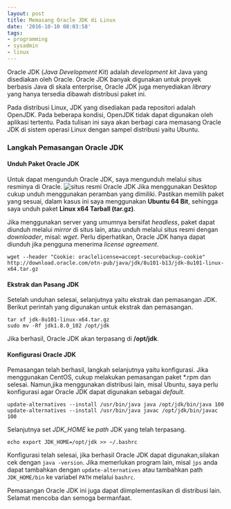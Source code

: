 ```yaml
---
layout: post
title: Memasang Oracle JDK di Linux
date: '2016-10-10 08:03:58'
tags:
- programming
- sysadmin
- linux
---
```


Oracle JDK (*Java Development Kit*) adalah *development kit* Java yang disediakan oleh Oracle. Oracle JDK banyak digunakan untuk proyek berbasis Java di skala enterprise, Oracle JDK juga menyediakan *library* yang hanya tersedia dibawah distribusi paket ini.

Pada distribusi Linux, JDK yang disediakan pada repositori adalah OpenJDK. Pada beberapa kondisi, OpenJDK tidak dapat digunakan oleh aplikasi tertentu. Pada tulisan ini saya akan berbagi cara memasang Oracle JDK di sistem operasi Linux dengan sampel distribusi yaitu Ubuntu.

### Langkah Pemasangan Oracle JDK
#### Unduh Paket Oracle JDK
Untuk dapat mengunduh Oracle JDK, saya mengunduh melalui situs resminya di Oracle.
![situs resmi Oracle JDK](https://rizkidoank.sgp1.digitaloceanspaces.com/rizkidoank/images/2016/10/jdk_01.jpeg)
Jika menggunakan Desktop cukup unduh menggunakan peramban yang dimiliki. Pastikan memilih paket yang sesuai, dalam kasus ini saya menggunakan **Ubuntu 64 Bit**, sehingga saya unduh paket **Linux x64 Tarball (tar.gz)**.

Jika menggunakan server yang umumnya bersifat *headless*, paket dapat diunduh melalui *mirror* di situs lain, atau unduh melalui situs resmi dengan *downloader*, misal: *wget*. Perlu diperhatikan, Oracle JDK hanya dapat diunduh jika pengguna menerima *license agreement*.

    wget --header "Cookie: oraclelicense=accept-securebackup-cookie" http://download.oracle.com/otn-pub/java/jdk/8u101-b13/jdk-8u101-linux-x64.tar.gz

#### Ekstrak dan Pasang JDK
Setelah unduhan selesai, selanjutnya yaitu ekstrak dan pemasangan JDK. Berikut perintah yang digunakan untuk ekstrak dan pemasangan.

    tar xf jdk-8u101-linux-x64.tar.gz
    sudo mv -Rf jdk1.8.0_102 /opt/jdk
    
Jika berhasil, Oracle JDK akan terpasang di **/opt/jdk**.
#### Konfigurasi Oracle JDK
Pemasangan telah berhasil, langkah selanjutnya yaitu konfigurasi. Jika menggunakan CentOS, cukup melakukan pemasangan paket \*.rpm dan selesai. Namun,jika menggunakan distribusi lain, misal Ubuntu, saya perlu konfigurasi agar Oracle JDK dapat digunakan sebagai *default*.
  
    update-alternatives --install /usr/bin/java java /opt/jdk/bin/java 100
    update-alternatives --install /usr/bin/java javac /opt/jdk/bin/javac 100

Selanjutnya set *JDK_HOME* ke *path* JDK yang telah terpasang.

    echo export JDK_HOME=/opt/jdk >> ~/.bashrc
Konfigurasi telah selesai, jika berhasil Oracle JDK dapat digunakan,silakan cek dengan `java -version`. Jika memerlukan program lain, misal `jps` anda dapat tambahkan dengan `update-alternatives` atau tambahkan path `JDK_HOME/bin` ke variabel `PATH` melalui `bashrc`.

Pemasangan Oracle JDK ini juga dapat diimplementasikan di distribusi lain. Selamat mencoba dan semoga bermanfaat.
